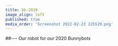 ```yaml
---
title: bb-2019
image_align: left
published: true
media_order: 'Screenshot 2022-02-23 225529.png'
---
```


##---
Our robot for our 2020 Bunnybots
